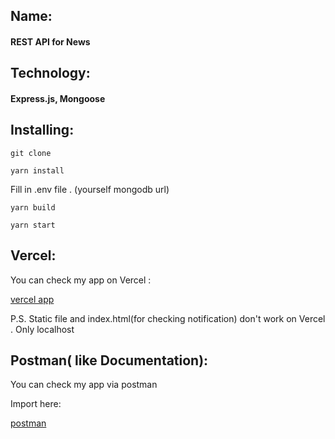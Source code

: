 ## Name:
#### REST API for News


## Technology:
#### Express.js, Mongoose


## Installing:
```git clone```

```yarn install```

Fill in .env file . (yourself mongodb url)

```yarn build```

```yarn start```


## Vercel:

You can check my app on Vercel :

[vercel app](https://news-api-eight-flame.vercel.app/api/news)


P.S. Static file and index.html(for checking notification) don't work on Vercel . Only localhost

## Postman( like Documentation):

You can check my app via postman

Import here:

[postman](/news.api.postman_collection.json)


